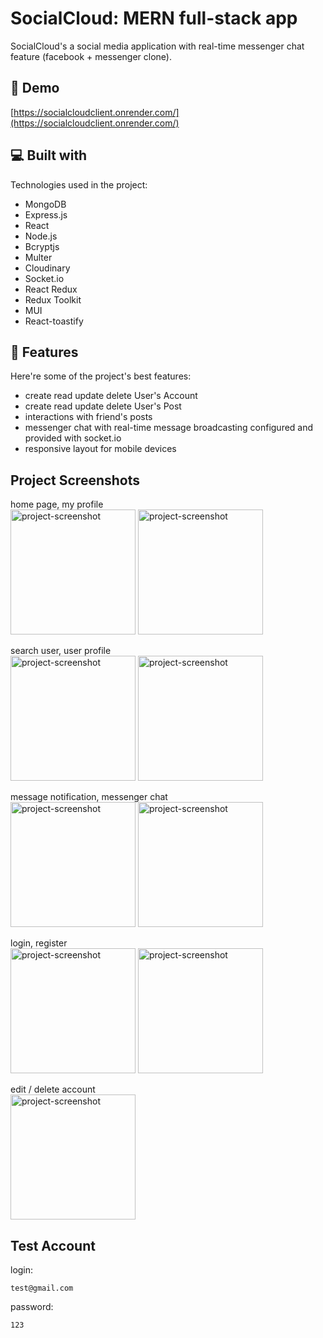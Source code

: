 <h1 id="title">SocialCloud: MERN full-stack app</h1>
<p id="description">SocialCloud's a social media application with real-time messenger chat feature (facebook + messenger clone).</p>

<h2>🚀 Demo</h2>

[https://socialcloudclient.onrender.com/](https://socialcloudclient.onrender.com/)

<h2>💻 Built with</h2>

Technologies used in the project:

*   MongoDB
*   Express.js
*   React
*   Node.js
*   Bcryptjs
*   Multer
*   Cloudinary
*   Socket.io
*   React Redux
*   Redux Toolkit
*   MUI
*   React-toastify
  
<h2>🧐 Features</h2>

Here're some of the project's best features:

*   create read update delete User's Account
*   create read update delete User's Post
*   interactions with friend's posts
*   messenger chat with real-time message broadcasting configured and provided with socket.io
*   responsive layout for mobile devices

<h2>Project Screenshots</h2>

home page, my profile </br>
<img src="https://github.com/m29dev/SocialCloud/assets/123384597/30adafb9-ddc6-4c4e-a7cb-c0f639a88e44" alt="project-screenshot" height="200">
<img src="https://github.com/m29dev/SocialCloud/assets/123384597/b4a1aa7e-7938-48c2-a616-f69bd3a9e0f0" alt="project-screenshot" height="200">

search user, user profile </br>
<img src="https://github.com/m29dev/SocialCloud/assets/123384597/02b69888-619e-41e9-b85c-fe6a68693b63" alt="project-screenshot" height="200">
<img src="https://github.com/m29dev/SocialCloud/assets/123384597/989e7182-1e52-4008-8083-1ee04a9eb998" alt="project-screenshot" height="200">

message notification, messenger chat <br/>
<img src="https://github.com/m29dev/SocialCloud/assets/123384597/92a76806-4b2a-47e2-9f62-ff023b4b18b1" alt="project-screenshot" height="200">
<img src="https://github.com/m29dev/SocialCloud/assets/123384597/d7df5600-4c5e-4401-8ce1-9fca73b55113" alt="project-screenshot" height="200">

login, register </br>
<img src="https://github.com/m29dev/SocialCloud/assets/123384597/57224371-bcc4-45d0-a1bc-623e0b366d20" alt="project-screenshot" height="200">
<img src="https://github.com/m29dev/SocialCloud/assets/123384597/f75d69e9-875c-41d2-bf0f-4605618947dd" alt="project-screenshot" height="200">

edit / delete account </br>
<img src="https://github.com/m29dev/SocialCloud/assets/123384597/651a8093-41ea-40e6-9763-ea090f4dad2e" alt="project-screenshot" height="200">

<h2>Test Account</h2>

<p>login:</p>

```
test@gmail.com
```

<p>password:</p>

```
123
```
